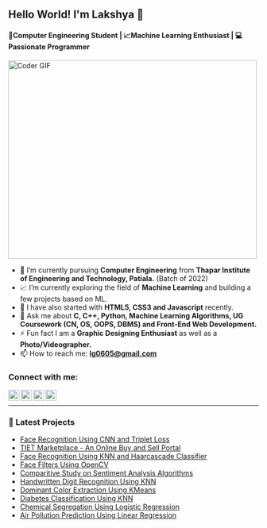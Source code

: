 ## Hello World! I'm Lakshya 👋
#### 📕Computer Engineering Student | 📈Machine Learning Enthusiast | 💻Passionate Programmer
<img src="https://media.giphy.com/media/SWoSkN6DxTszqIKEqv/giphy.gif" alt="Coder GIF" class="center" width="500" height="400">

- 📕 I’m currently pursuing **Computer Engineering** from **Thapar Institute of Engineering and Technology, Patiala.** (Batch of 2022)
- 📈 I’m currently exploring the field of **Machine Learning** and building a few projects based on ML.
- 📑 I have also started with **HTML5, CSS3 and Javascript** recently.
- 💬 Ask me about **C, C++, Python, Machine Learning Algorithms, UG Coursework (CN, OS, OOPS, DBMS) and Front-End Web Development.**
- ⚡ Fun fact I am a **Graphic Designing Enthusiast** as well as a **Photo/Videographer.**
- 📫 How to reach me: **lg0605@gmail.com**

### Connect with me:

[<img align="left" alt="lakkshh | LinkedIn" width="22px" src="https://cdn.jsdelivr.net/npm/simple-icons@v3/icons/linkedin.svg" />][linkedin]
[<img align="left" alt="lakkshh" width="22px" src="https://cdn.jsdelivr.net/npm/simple-icons@3.5.0/icons/adobephotoshop.svg" />][portfolio]
[<img align="left" alt="lakkshh | Instagram" width="22px" src="https://cdn.jsdelivr.net/npm/simple-icons@3.0.1/icons/instagram.svg" />][instagram]
[<img align="left" alt="lakkshh | Twitter" width="22px" src="https://cdn.jsdelivr.net/npm/simple-icons@v3/icons/twitter.svg" />][twitter]
<br />

---

### 📕 Latest Projects

- [Face Recognition Using CNN and Triplet Loss](https://github.com/lakkshh/Face-Recognition-Using-Triplet-Loss)
- [TIET Marketplace - An Online Buy and Sell Portal](https://github.com/lakkshh/Online-Buy-and-Sell-Marketplace-Project) 
- [Face Recognition Using KNN and Haarcascade Classifier](https://github.com/lakkshh/Face-Recognition-Using-KNN)
- [Face Filters Using OpenCV](https://github.com/lakkshh/Face-Filters-Using-OpenCV)
- [Comparitive Study on Sentiment Analysis Algorithms](https://github.com/lakkshh/Comparitive-Study-on-Sentiment-Analysis-Algorithms)
- [Handwritten Digit Recognition Using KNN](https://github.com/lakkshh/Handwritten-Digit-Recognition)
- [Dominant Color Extraction Using KMeans](https://github.com/lakkshh/Dominant-Color-Extraction-Using-KMeans)
- [Diabetes Classification Using KNN](https://github.com/lakkshh/Diabetes-Classification-Using-KNN)
- [Chemical Segregation Using Logistic Regression](https://github.com/lakkshh/Chemical-Segregation-Using-Logistic-Regression)
- [Air Pollution Prediction Using Linear Regression](https://github.com/lakkshh/Air-Pollution-Prediction-Using-Linear-Regression)

[portfolio]: https://drive.google.com/file/d/1-HBEEhRTNKD2-liWYWeya_nmyTeMb1MC/view
[twitter]: https://www.twitter.com/lakkshh
[linkedin]: https://www.linkedin.com/in/lakkshh/
[instagram]: https://www.instagram.com/lakkshh
